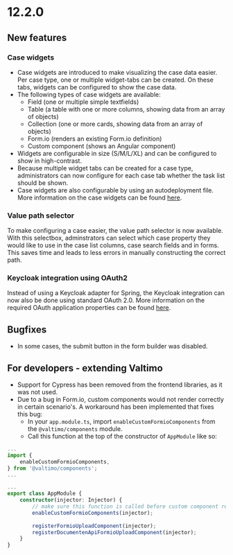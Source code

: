 # 12.2.0

## New features

### Case widgets

* Case widgets are introduced to make visualizing the case data easier. Per case type, one or multiple widget-tabs can be created. On these tabs, widgets can be configured to show the case data.
* The following types of case widgets are available:
  * Field (one or multiple simple textfields)
  * Table (a table with one or more columns, showing data from an array of objects)
  * Collection (one or more cards, showing data from an array of objects)
  * Form.io (renders an existing Form.io definition)
  * Custom component (shows an Angular component)
* Widgets are configurable in size (S/M/L/XL) and can be configured to show in high-contrast.
* Because multiple widget tabs can be created for a case type, administrators can now configure for each case tab whether the task list should be shown.
* Case widgets are also configurable by using an autodeployment file. More information on the case widgets can be found [here](https://docs.valtimo.nl/using-valtimo/case/case-tabs/case-widgets).

### Value path selector

To make configuring a case easier, the value path selector is now available. With this selectbox, adminstrators can select which case property they would like to use in the case list columns, case search fields and in forms. This saves time and leads to less errors in manually constructing the correct path.

### Keycloak integration using OAuth2

Instead of using a Keycloak adapter for Spring, the Keycloak integration can now also be done using standard OAuth 2.0. More information on the required OAuth application properties can be found [here](https://docs.valtimo.nl/using-valtimo/keycloak/configuring-keycloak).

## Bugfixes

* In some cases, the submit button in the form builder was disabled.

## For developers - extending Valtimo

* Support for Cypress has been removed from the frontend libraries, as it was not used.
* Due to a bug in Form.io, custom components would not render correctly in certain scenario's. A workaround has been implemented that fixes this bug:
  * In your `app.module.ts`, import `enableCustomFormioComponents` from the `@valtimo/components` module.
  * Call this function at the top of the constructor of `AppModule` like so:

```typescript
...
import {
    enableCustomFormioComponents,
} from '@valtimo/components';
...

...
export class AppModule {
    constructor(injector: Injector) {
        // make sure this function is called before custom component registration functions
        enableCustomFormioComponents(injector);
        
        registerFormioUploadComponent(injector);
        registerDocumentenApiFormioUploadComponent(injector);
    }
}
```
